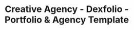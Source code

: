 ---
layout: "home-digital-agency"
title: "Creative Agency - Dexfolio - Portfolio & Agency Template"
permalink: "/home-digital-agency"
group: "Home"

############################ Sidebar ##################################
sidebar:
  title: "The standard chunk of Lorem Ipsum used"
  description: "There are many variations of passages of Lorem Ipsum available, but the majority have suffered alteration in some form, by injected humour, or randomised words which don't look even slightly believable."
  button:
    link: "/about"
    label: "Learn More"

############################ Banner ##################################
banner:
  title: 'Digital <span class="d-md-block">Agency</span>'
  description: "WE CREATE WEB AND MOBILE PRODUCT DESIGN"
  image: "assets/images/backgrounds/bg_3.png"
  button:
    link: "#!"
    label: "GET STARTED"

############################ Feature ##################################
feature:
  title: "Featured Project"
  image: "/assets/images/about/about_img_6.jpg"
  text: "The purpose of all life is development and enrichment. Every Human Being, in fact, every living thing, has an inalienable right to all the development to which it is capable."
  text_2: "A Human Being’s right to life implies his right to have the free and unrestricted access of all things, which may be necessary assist him realize his fullest mental, spiritual, and physical potential. In other words, every human being has the right to be rich and enjoy everything life has to offer."
  button:
    link: "/blog-details"
    label: "Learn More"

############################ Portfolio ##################################
portfolio:
  - title: "Branding"
    url: "#!"
    description: "Design is the slient ambass of brand"
    image: "/assets/images/portfolio/portfolio_img_13.jpg"
    class: "width_66"
  - title: "Branding"
    url: "#!"
    description: "Design is the slient ambass of brand"
    image: "/assets/images/portfolio/portfolio_img_14.jpg"
  - title: "Branding"
    url: "#!"
    description: "Design is the slient ambass of brand"
    image: "/assets/images/portfolio/portfolio_img_15.jpg"
  - title: "Branding"
    url: "#!"
    description: "Design is the slient ambass of brand"
    image: "/assets/images/portfolio/portfolio_img_16.jpg"
  - title: "Branding"
    url: "#!"
    description: "Design is the slient ambass of brand"
    image: "/assets/images/portfolio/portfolio_img_17.jpg"
    class: "width_66"
  - title: "Branding"
    url: "#!"
    description: "Design is the slient ambass of brand"
    image: "/assets/images/portfolio/portfolio_img_18.jpg"

############################ Skill ##################################
skill:
  image: "assets/images/about/about_img_5.jpg"
  skillset:
    - label: "UI/UX DESIGN"
      number: "84"
    - label: "ILLUSTRATION"
      number: "80"
    - label: "GRAPHIC DESIGN"
      number: "75"
    - label: "PRODUCT DESIGN"
      number: "90"

############################ Testimonial ##################################
testimonial:
  title: "What client say !"
  testimonials:
    - text: '"The purpose of all life is development and enrichment. Every Human Being, in fact, every living thing.”'
      designation: "Product Manager at Google"
      image: "/assets/images/meta/thumbnail_10.png"
      url: "#!"
    - text: '"The purpose of all life is development and enrichment. Every Human Being, in fact, every living thing.”'
      designation: "Product Manager at Google"
      image: "/assets/images/meta/thumbnail_11.png"
      url: "#!"
    - text: '"The purpose of all life is development and enrichment. Every Human Being, in fact, every living thing.”'
      designation: "Product Manager at Google"
      image: "/assets/images/meta/thumbnail_10.png"
      url: "#!"
    - text: '"The purpose of all life is development and enrichment. Every Human Being, in fact, every living thing.”'
      designation: "Product Manager at Google"
      image: "/assets/images/meta/thumbnail_11.png"
      url: "#!"
    - text: '"The purpose of all life is development and enrichment. Every Human Being, in fact, every living thing.”'
      designation: "Product Manager at Google"
      image: "/assets/images/meta/thumbnail_10.png"
      url: "#!"
    - text: '"The purpose of all life is development and enrichment. Every Human Being, in fact, every living thing.”'
      designation: "Product Manager at Google"
      image: "/assets/images/meta/thumbnail_11.png"
      url: "#!"
    - text: '"The purpose of all life is development and enrichment. Every Human Being, in fact, every living thing.”'
      designation: "Product Manager at Google"
      image: "/assets/images/meta/thumbnail_10.png"
      url: "#!"
    - text: '"The purpose of all life is development and enrichment. Every Human Being, in fact, every living thing.”'
      designation: "Product Manager at Google"
      image: "/assets/images/meta/thumbnail_11.png"
      url: "#!"
  client_logo:
    - logo: '/assets/images/client/client_logo_1.png'
      logo_alt: "image_not_found"
      url: "#!"
    - logo: '/assets/images/client/client_logo_7.png'
      logo_alt: "image_not_found"
      url: "#!"
    - logo: '/assets/images/client/client_logo_2.png'
      logo_alt: "image_not_found"
      url: "#!"
    - logo: '/assets/images/client/client_logo_8.png'
      logo_alt: "image_not_found"
      url: "#!"
    - logo: '/assets/images/client/client_logo_9.png'
      logo_alt: "image_not_found"
      url: "#!"
    - logo: '/assets/images/client/client_logo_6.png'
      logo_alt: "image_not_found"
      url: "#!"
    - logo: '/assets/images/client/client_logo_10.png'
      logo_alt: "image_not_found"
      url: "#!"
    - logo: '/assets/images/client/client_logo_11.png'
      logo_alt: "image_not_found"
      url: "#!"

############################ Contact ##################################
contact:
  title: "Need a quote? Just ask…"
  description: "The purpose of all life is development enrichment. Every Human Being, in fact, every living thing, inalienable right which it is capable."
---